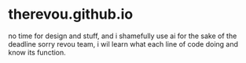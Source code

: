 # therevou.github.io
no time for design and stuff, and i shamefully use ai for the sake of the deadline sorry revou team, i wil learn what each line of code doing and know its function.
